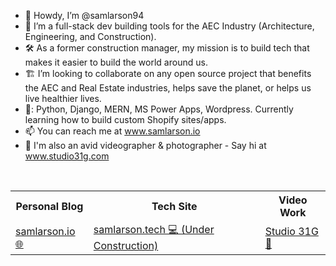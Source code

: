 - 🤠 Howdy, I’m @samlarson94
- 👀 I’m a full-stack dev building tools for the AEC Industry (Architecture, Engineering, and Construction). 
- 🛠️ As a former construction manager, my mission is to build tech that makes it easier to build the world around us.
- 🏗️ I’m looking to collaborate on any open source project that benefits the AEC and Real Estate industries, helps save the planet, or helps us live healthier lives.
- 💼: Python, Django, MERN, MS Power Apps, Wordpress. Currently learning how to build custom Shopify sites/apps. 
- 📫 You can reach me at www.samlarson.io
- 🎥 I'm also an avid videographer & photographer - Say hi at www.studio31g.com

<!---
samlarson94/samlarson94 is a ✨ special ✨ repository because its `README.md` (this file) appears on your GitHub profile.
You can click the Preview link to take a look at your changes.
--->
<br>
<table>
    <tr>
        <th> Personal Blog </th>
        <th> Tech Site </th>
        <th> Video Work </th>
    </tr>
    <tr>
        <td>
           <a href="https://samlarson.io">samlarson.io 🌐</a>
        </td>
        <td>
            <a href="https://www.samlarson.tech">samlarson.tech 💻 (Under Construction)</a>
        </td>
        <td>
            <a href="https://www.studio31g.com">Studio 31G 🎥</a>
        </td>
    </tr>
</table>
